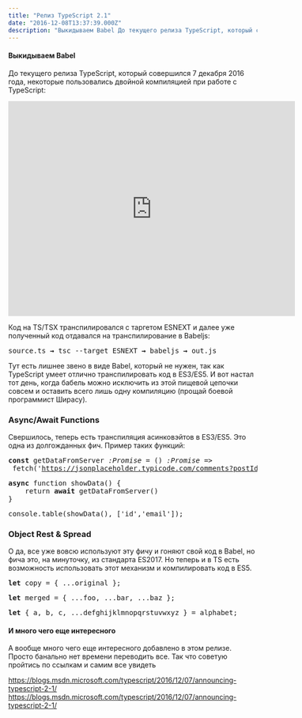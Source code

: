 ```yaml
---
title: "Релиз TypeScript 2.1"
date: "2016-12-08T13:37:39.000Z"
description: "Выкидываем Babel До текущего релиза TypeScript, который совершился 7 декабря 2016 года, некоторые пользовались двойной компиляци"
---
```


<h4>Выкидываем Babel</h4>
<p>До текущего релиза TypeScript, который совершился 7 декабря 2016 года, некоторые пользовались двойной компиляцией при работе с TypeScript:</p>
<p><iframe title="Battle Programmer Shirase - Double Compile (In English)" width="580" height="435" src="https://www.youtube.com/embed/6WxJECOFg8w?feature=oembed" frameborder="0" allow="accelerometer; autoplay; encrypted-media; gyroscope; picture-in-picture" allowfullscreen></iframe></p>
<p>Код на TS/TSX транспилировался с таргетом ESNEXT и далее уже полученный код отдавался на транспилирование в Babeljs:</p>
<pre>source.ts <strong>→</strong> tsc --target ESNEXT <strong>→</strong> babeljs <strong>→</strong> out.js</pre>
<p>Тут есть лишнее звено в виде Babel, который не нужен, так как TypeScript умеет отлично транспилировать код в ES3/ES5. И вот настал тот день, когда бабель можно исключить из этой пищевой цепочки совсем и оставить всего лишь одну компиляцию (прощай боевой программист Ширасу).</p>
<h3>Async/Await Functions</h3>
<p>Свершилось, теперь есть транспиляция асинковэйтов в ES3/ES5. Это одна из долгожданных фич. Пример таких функций:</p>
<pre><strong>const</strong> getDataFromServer <em>:Promise</em> = () <em>:Promise</em> =&gt;<br> fetch('<a href="https://jsonplaceholder.typicode.com/comments?postId=1%27%29.then%28f=" target="_blank" rel="noopener noreferrer">https://jsonplaceholder.typicode.com/comments?postId=1').then(f=</a>&gt;f.json());</pre>
<pre><strong>async</strong> function showData() {<br>    return <strong>await</strong> getDataFromServer()<br>}</pre>
<pre>console.table(showData(), ['id','email']);</pre>
<h3>Object Rest &amp; Spread</h3>
<p>О да, все уже вовсю используют эту фичу и гоняют свой код в Babel, но фича это, на минуточку, из стандарта ES2017. Но теперь и в TS есть возможность использовать этот механизм и компилировать код в ES5.</p>
<pre><strong>let</strong> copy = { ...original };</pre>
<pre><strong>let</strong> merged = { ...foo, ...bar, ...baz };</pre>
<pre><strong>let</strong> { a, b, c, ...defghijklmnopqrstuvwxyz } = alphabet;</pre>
<h4>И много чего еще интересного</h4>
<p>А вообще много чего еще интересного добавлено в этом релизе. Просто банально нет времени переводить все. Так что советую пройтись по ссылкам и самим все увидеть</p>
<p><a href="https://blogs.msdn.microsoft.com/typescript/2016/12/07/announcing-typescript-2-1/">https://blogs.msdn.microsoft.com/typescript/2016/12/07/announcing-typescript-2-1/</a><br />
<a href="https://blogs.msdn.microsoft.com/typescript/2016/12/07/announcing-typescript-2-1/">https://blogs.msdn.microsoft.com/typescript/2016/12/07/announcing-typescript-2-1/</a></p>


